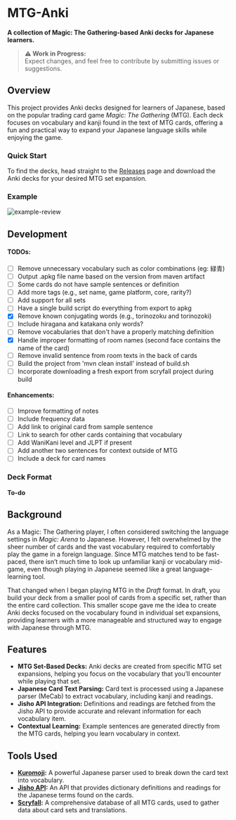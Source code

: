 # MTG-Anki
**A collection of Magic: The Gathering-based Anki decks for Japanese learners.**

> **⚠️ Work in Progress:**  
Expect changes, and feel free to contribute by submitting issues or suggestions.

## Overview
This project provides Anki decks designed for learners of Japanese, based on the popular trading card game *Magic: The Gathering* (MTG). Each deck focuses on vocabulary and kanji found in the text of MTG cards, offering a fun and practical way to expand your Japanese language skills while enjoying the game.

### Quick Start
To find the decks, head straight to the [Releases](https://github.com/lhcopetti/mtg-anki/releases) page and download the Anki decks for your desired MTG set expansion.

### Example

![example-review](https://github.com/user-attachments/assets/eae65b1b-7008-4162-947e-fc14b2af35f0)


## Development

#### TODOs:
- [ ] Remove unnecessary vocabulary such as color combinations (eg: 緑青)
- [ ] Output .apkg file name based on the version from maven artifact
- [ ] Some cards do not have sample sentences or definition
- [ ] Add more tags (e.g., set name, game platform, core, rarity?)
- [ ] Add support for all sets
- [ ] Have a single build script do everything from export to apkg
- [X] Remove known conjugating words (e.g., torinozoku and torinozoki)
- [ ] Include hiragana and katakana only words?
- [ ] Remove vocabularies that don't have a properly matching definition
- [X] Handle improper formatting of room names (second face contains the name of the card)
- [ ] Remove invalid sentence from room texts in the back of cards
- [ ] Build the project from 'mvn clean install' instead of build.sh
- [ ] Incorporate downloading a fresh export from scryfall project during build

#### Enhancements:
- [ ] Improve formatting of notes
- [ ] Include frequency data
- [ ] Add link to original card from sample sentence
- [ ] Link to search for other cards containing that vocabulary
- [ ] Add WaniKani level and JLPT if present
- [ ] Add another two sentences for context outside of MTG
- [ ] Include a deck for card names

### Deck Format

**To-do**

## Background
As a Magic: The Gathering player, I often considered switching the language settings in *Magic: Arena* to Japanese. However, I felt overwhelmed by the sheer number of cards and the vast vocabulary required to comfortably play the game in a foreign language. Since MTG matches tend to be fast-paced, there isn’t much time to look up unfamiliar kanji or vocabulary mid-game, even though playing in Japanese seemed like a great language-learning tool.

That changed when I began playing MTG in the *Draft* format. In draft, you build your deck from a smaller pool of cards from a specific set, rather than the entire card collection. This smaller scope gave me the idea to create Anki decks focused on the vocabulary found in individual set expansions, providing learners with a more manageable and structured way to engage with Japanese through MTG.

## Features
- **MTG Set-Based Decks:** Anki decks are created from specific MTG set expansions, helping you focus on the vocabulary that you’ll encounter while playing that set.
- **Japanese Card Text Parsing:** Card text is processed using a Japanese parser (MeCab) to extract vocabulary, including kanji and readings.
- **Jisho API Integration:** Definitions and readings are fetched from the Jisho API to provide accurate and relevant information for each vocabulary item.
- **Contextual Learning:** Example sentences are generated directly from the MTG cards, helping you learn vocabulary in context.

## Tools Used
- **[Kuromoji](https://github.com/atilika/kuromoji):** A powerful Japanese parser used to break down the card text into vocabulary.
- **[Jisho API](https://jisho.org/):** An API that provides dictionary definitions and readings for the Japanese terms found on the cards.
- **[Scryfall](https://scryfall.com/):** A comprehensive database of all MTG cards, used to gather data about card sets and translations.


